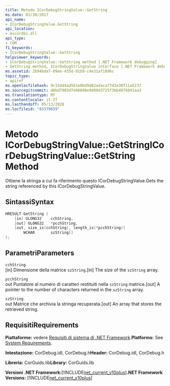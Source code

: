 ```yaml
---
title: Metodo ICorDebugStringValue::GetString
ms.date: 03/30/2017
api_name:
- ICorDebugStringValue.GetString
api_location:
- mscordbi.dll
api_type:
- COM
f1_keywords:
- ICorDebugStringValue::GetString
helpviewer_keywords:
- ICorDebugStringValue::GetString method [.NET Framework debugging]
- GetString method, ICorDebugStringValue interface [.NET Framework debugging]
ms.assetid: 2b94bda7-09ee-435d-91b9-c4e31af1896c
topic_type:
- apiref
ms.openlocfilehash: 9c154d4ad561e0bd9d82adaca77d2e30f11a5237
ms.sourcegitcommit: d6bd7903d7d46698e9d89d3725f3bb4876891aa3
ms.translationtype: MT
ms.contentlocale: it-IT
ms.lasthandoff: 05/13/2020
ms.locfileid: "83379659"
---
```

# <a name="icordebugstringvaluegetstring-method"></a><span data-ttu-id="dc52a-102">Metodo ICorDebugStringValue::GetString</span><span class="sxs-lookup"><span data-stu-id="dc52a-102">ICorDebugStringValue::GetString Method</span></span>
<span data-ttu-id="dc52a-103">Ottiene la stringa a cui fa riferimento questo ICorDebugStringValue.</span><span class="sxs-lookup"><span data-stu-id="dc52a-103">Gets the string referenced by this ICorDebugStringValue.</span></span>  
  
## <a name="syntax"></a><span data-ttu-id="dc52a-104">Sintassi</span><span class="sxs-lookup"><span data-stu-id="dc52a-104">Syntax</span></span>  
  
```cpp  
HRESULT GetString (  
    [in] ULONG32    cchString,  
    [out] ULONG32   *pcchString,  
    [out, size_is(cchString), length_is(*pcchString)]
        WCHAR       szString[]  
);  
```  
  
## <a name="parameters"></a><span data-ttu-id="dc52a-105">Parametri</span><span class="sxs-lookup"><span data-stu-id="dc52a-105">Parameters</span></span>  
 `cchString`  
 <span data-ttu-id="dc52a-106">[in] Dimensione della matrice `szString`.</span><span class="sxs-lookup"><span data-stu-id="dc52a-106">[in] The size of the `szString` array.</span></span>  
  
 `pcchString`  
 <span data-ttu-id="dc52a-107">out Puntatore al numero di caratteri restituiti nella `szString` matrice.</span><span class="sxs-lookup"><span data-stu-id="dc52a-107">[out] A pointer to the number of characters returned in the `szString` array.</span></span>  
  
 `szString`  
 <span data-ttu-id="dc52a-108">out Matrice che archivia la stringa recuperata.</span><span class="sxs-lookup"><span data-stu-id="dc52a-108">[out] An array that stores the retrieved string.</span></span>  
  
## <a name="requirements"></a><span data-ttu-id="dc52a-109">Requisiti</span><span class="sxs-lookup"><span data-stu-id="dc52a-109">Requirements</span></span>  
 <span data-ttu-id="dc52a-110">**Piattaforme:** vedere [Requisiti di sistema di .NET Framework](../../get-started/system-requirements.md).</span><span class="sxs-lookup"><span data-stu-id="dc52a-110">**Platforms:** See [System Requirements](../../get-started/system-requirements.md).</span></span>  
  
 <span data-ttu-id="dc52a-111">**Intestazione:** CorDebug.idl, CorDebug.h</span><span class="sxs-lookup"><span data-stu-id="dc52a-111">**Header:** CorDebug.idl, CorDebug.h</span></span>  
  
 <span data-ttu-id="dc52a-112">**Libreria:** CorGuids.lib</span><span class="sxs-lookup"><span data-stu-id="dc52a-112">**Library:** CorGuids.lib</span></span>  
  
 <span data-ttu-id="dc52a-113">**Versioni .NET Framework:**[!INCLUDE[net_current_v10plus](../../../../includes/net-current-v10plus-md.md)]</span><span class="sxs-lookup"><span data-stu-id="dc52a-113">**.NET Framework Versions:** [!INCLUDE[net_current_v10plus](../../../../includes/net-current-v10plus-md.md)]</span></span>
